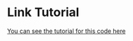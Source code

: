 # Link Tutorial
[You can see the tutorial for this code here](https://www.youtube.com/watch?v=dmn8oN4_zq4&ab_channel=FullstacKAGE)
